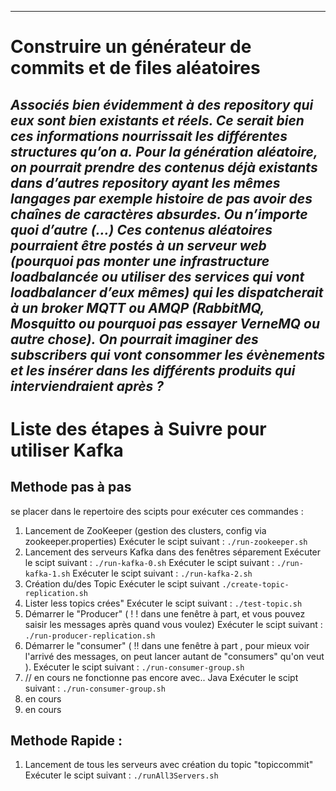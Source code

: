 ------------
# Construire un générateur de commits et de files aléatoires
*Associés bien évidemment à des repository qui eux sont bien existants et réels. Ce serait bien ces informations nourrissait les différentes structures qu’on a.*
*Pour la génération aléatoire, on pourrait prendre des contenus déjà existants dans d’autres repository ayant les mêmes langages par exemple histoire de pas avoir
 des chaînes de caractères absurdes. Ou n’importe quoi d’autre (...) Ces contenus aléatoires pourraient être postés à un serveur web (pourquoi pas monter une 
 infrastructure loadbalancée ou utiliser des services qui vont loadbalancer d’eux mêmes) qui les dispatcherait à un broker MQTT ou AMQP (RabbitMQ, Mosquitto ou pourquoi pas essayer VerneMQ ou autre chose).*
*On pourrait imaginer des subscribers qui vont consommer les évènements et les insérer dans les différents produits qui interviendraient après ?*
------------
# Liste des étapes à Suivre pour utiliser Kafka 
## Methode pas à pas
se placer dans le repertoire des scipts pour exécuter ces commandes : 
1. Lancement de ZooKeeper  (gestion des clusters, config via zookeeper.properties)
	 Exécuter le scipt suivant : ```./run-zookeeper.sh```
2.  Lancement des serveurs Kafka  dans des fenêtres séparement 
Exécuter le scipt suivant : ```./run-kafka-0.sh```
Exécuter le scipt suivant : ```./run-kafka-1.sh```
Exécuter le scipt suivant : ```./run-kafka-2.sh```
3. Création du/des Topic
 Exécuter le scipt suivant ```./create-topic-replication.sh```
4. Lister less topics crées"
Exécuter le scipt suivant : ```./test-topic.sh```
5. Démarrer le "Producer"  ( ! ! dans une fenêtre  à part, et vous pouvez saisir les messages après quand vous voulez)
Exécuter le scipt suivant :       
	```./run-producer-replication.sh```
 6. Démarrer le "consumer"  ( !! dans une fenêtre  à part , pour mieux voir l'arrivé des messages,  on peut  lancer autant de "consumers" qu'on veut ).
 Exécuter le scipt suivant : ```./run-consumer-group.sh```
7. // en cours  ne fonctionne pas encore avec.. Java 
Exécuter le scipt suivant : ```./run-consumer-group.sh```
8. en cours 
9. en cours
 
## Methode Rapide :
1. Lancement de tous les serveurs avec création du topic "topiccommit"
Exécuter le scipt suivant : ```./runAll3Servers.sh```
